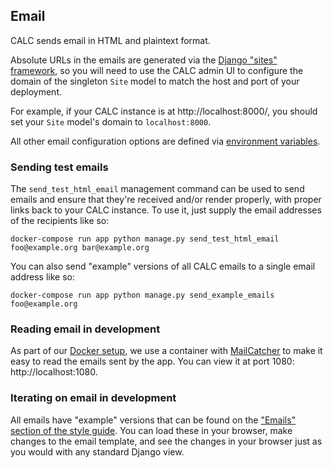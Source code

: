 ## Email

CALC sends email in HTML and plaintext format.

Absolute URLs in the emails are generated via the
[Django "sites" framework][sites], so you will need to use the
CALC admin UI to configure the domain of the singleton `Site` model
to match the host and port of your deployment.

For example, if your CALC instance is at http://localhost:8000/, you should
set your `Site` model's domain to `localhost:8000`.

All other email configuration options are defined via
[environment variables](environment.md).

### Sending test emails

The `send_test_html_email` management command can be used to send
emails and ensure that they're received and/or render properly, with
proper links back to your CALC instance. To use it, just supply
the email addresses of the recipients like so:

```
docker-compose run app python manage.py send_test_html_email foo@example.org bar@example.org
```

You can also send "example" versions of all CALC emails to a single
email address like so:

```
docker-compose run app python manage.py send_example_emails foo@example.org
```

### Reading email in development

As part of our [Docker setup](setup.md), we use a container with
[MailCatcher][] to make it easy to read the emails sent by the app. You
can view it at port 1080: http://localhost:1080.

### Iterating on email in development

All emails have "example" versions that can be found on the
["Emails" section of the style guide][styleguide]. You can load these
in your browser, make changes to the email template, and see the
changes in your browser just as you would with any standard Django view.

[sites]: https://docs.djangoproject.com/en/1.10/ref/contrib/sites/
[MailCatcher]: https://mailcatcher.me/
[styleguide]: https://calc-dev.app.cloud.gov/styleguide/#emails

